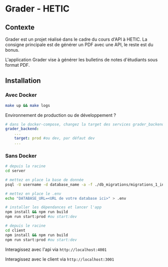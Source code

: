 # Grader - HETIC

## Contexte

Grader est un projet réalisé dans le cadre du cours d'API à HETIC. La consigne principale est de générer un PDF avec une API, le reste est du bonus.

L'application Grader vise à générer les bulletins de notes d'étudiants sous format PDF.

## Installation

### Avec Docker

```bash
make up && make logs
```

Environnement de production ou de développement ?

```yml
# dans le docker-compose, changez la target des services grader_backend et grader_frontend pour l'usage
grader_backend:
    ...
    target: prod #ou dev, par défaut dev
    ...
```

### Sans Docker

```bash
# depuis la racine
cd server

# mettez en place la base de donnée
psql -U username -d database_name -a -f ./db_migrations/migrations_1_init_db.sql

# mettez en place le .env
echo "DATABASE_URL=<URL de votre database ici>" > .env

# installer les dépendances et lancer l'app
npm install && npm run build
npm run start:prod #ou start:dev

# depuis le racine
cd client
npm install && npm run build
npm run start:prod #ou start:dev
```

Interagissez avec l'api via `http://localhost:4001`

Interagissez avec le client via `http://localhost:3001`
